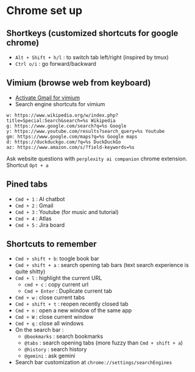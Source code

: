 # Chrome set up

## Shortkeys (customized shortcuts for google chrome)

+ `Alt + Shift + h/l` : to switch tab left/right (inspired by tmux)
+ `Ctrl o/i` : go forward/backward

## Vimium (browse web from keyboard)

+ [Activate Gmail for vimium](https://github.com/philc/vimium/issues/107#issuecomment-33172297)
+ Search engine shortcuts for vimium

``` text
w: https://www.wikipedia.org/w/index.php?title=Special:Search&search=%s Wikipedia
g: https://www.google.com/search?q=%s Google
y: https://www.youtube.com/results?search_query=%s Youtube
gm: https://www.google.com/maps?q=%s Google maps
d: https://duckduckgo.com/?q=%s DuckDuckGo
az: https://www.amazon.com/s/?field-keywords=%s
```

Ask website questions with `perplexity ai companion` chrome extension. Shortcut `Opt + a`

## Pined tabs

+ `Cmd + 1` : AI chatbot
+ `Cmd + 2` : Gmail
+ `Cmd + 3` : Youtube (for music and tutorial)
+ `Cmd + 4` : Atlas
+ `Cmd + 5` : Jira board

## Shortcuts to remember

+ `Cmd + shift + b`: toogle book bar
+ `Cmd + shift + a` : search opening tab bars (text search experience is quite shitty)
+ `Cmd + l` : highlight the current URL
  + `cmd + c` : copy current url
  + `Cmd + Enter` : Duplicate current tab
+ `Cmd + w` : close current tabs
+ `Cmd + shift + t` : reopen recently closed tab
+ `Cmd + n` : open a new window of the same app
+ `Cmd + W` : close current window
+ `Cmd + q` : close all windows
+ On the search bar :
  + `@bookmarks` : search bookmarks
  + `@tabs` : search opening tabs (more fuzzy than `Cmd + shift + a`)
  + `@history` : search history
  + `@gemini` : ask gemini
+ Search bar customization at `chrome://settings/searchEngines`
